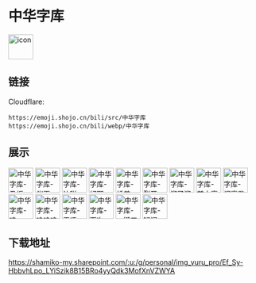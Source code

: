# 中华字库
<img src="https://emoji.shojo.cn/bili/src/中华字库/icon.png" width="50" height="50" alt="icon">

## 链接
Cloudflare:
```
https://emoji.shojo.cn/bili/src/中华字库
https://emoji.shojo.cn/bili/webp/中华字库
```
## 展示
<img src="https://emoji.shojo.cn/bili/src/中华字库/中华字库-丑拒.png" width="50" height="50" alt="中华字库-丑拒">
<img src="https://emoji.shojo.cn/bili/src/中华字库/中华字库-催更.png" width="50" height="50" alt="中华字库-催更">
<img src="https://emoji.shojo.cn/bili/src/中华字库/中华字库-达咩.png" width="50" height="50" alt="中华字库-达咩">
<img src="https://emoji.shojo.cn/bili/src/中华字库/中华字库-好耶.png" width="50" height="50" alt="中华字库-好耶">
<img src="https://emoji.shojo.cn/bili/src/中华字库/中华字库-娇羞.png" width="50" height="50" alt="中华字库-娇羞">
<img src="https://emoji.shojo.cn/bili/src/中华字库/中华字库-裂开.png" width="50" height="50" alt="中华字库-裂开">
<img src="https://emoji.shojo.cn/bili/src/中华字库/中华字库-溜了溜了.png" width="50" height="50" alt="中华字库-溜了溜了">
<img src="https://emoji.shojo.cn/bili/src/中华字库/中华字库-前方高能.png" width="50" height="50" alt="中华字库-前方高能">
<img src="https://emoji.shojo.cn/bili/src/中华字库/中华字库-闪亮登场.png" width="50" height="50" alt="中华字库-闪亮登场">
<img src="https://emoji.shojo.cn/bili/src/中华字库/中华字库-哇.png" width="50" height="50" alt="中华字库-哇">
<img src="https://emoji.shojo.cn/bili/src/中华字库/中华字库-呜呜呜.png" width="50" height="50" alt="中华字库-呜呜呜">
<img src="https://emoji.shojo.cn/bili/src/中华字库/中华字库-无语.png" width="50" height="50" alt="中华字库-无语">
<img src="https://emoji.shojo.cn/bili/src/中华字库/中华字库-下次一定.png" width="50" height="50" alt="中华字库-下次一定">
<img src="https://emoji.shojo.cn/bili/src/中华字库/中华字库-一键三连.png" width="50" height="50" alt="中华字库-一键三连">
<img src="https://emoji.shojo.cn/bili/src/中华字库/中华字库-疑问.png" width="50" height="50" alt="中华字库-疑问">

## 下载地址

https://shamiko-my.sharepoint.com/:u:/g/personal/img_yuru_pro/Ef_Sy-HbbvhLpo_LYiSzik8B15BRo4yyQdk3MofXnVZWYA